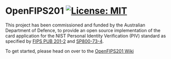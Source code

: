 # OpenFIPS201 [![License: MIT](https://img.shields.io/badge/License-MIT-yellow.svg)](https://opensource.org/licenses/MIT)

This project has been commissioned and funded by the Australian Department of Defence, to provide an open source implementation of the card application for the NIST Personal Identity Verification (PIV) standard as specified by [FIPS PUB 201-2](https://en.wikipedia.org/wiki/FIPS_201) and [SP800-73-4](http://nvlpubs.nist.gov/nistpubs/SpecialPublications/NIST.SP.800-73-4.pdf). 

To get started, please head on over to the [OpenFIPS201 Wiki](https://github.com/makinako/OpenFIPS201/wiki)
